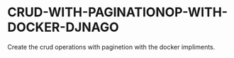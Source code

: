 # CRUD-WITH-PAGINATIONOP-WITH-DOCKER-DJNAGO
Create the crud operations with paginetion with the docker impliments.
